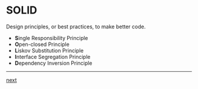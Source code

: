 # SOLID

Design principles, or best practices, to make better code.

- **S**ingle Responsibility Principle
- **O**pen-closed Principle
- **L**iskov Substitution Principle
- **I**nterface Segregation Principle
- **D**ependency Inversion Principle

---

[next](slide2.md)
